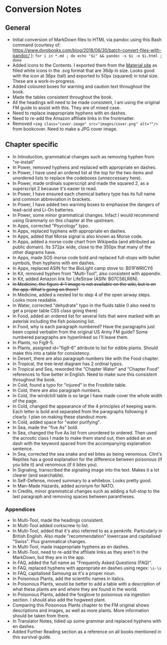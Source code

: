 # Conversion Notes
## General
* Initial conversion of MarkDown files to HTML via pandoc using this Bash command (courtesy of: https://www.dyrobooks.com/blog/2018/06/30/batch-convert-files-with-pandoc/ ): `for i in *.md ; do echo "$i" && pandoc -s $i -o $i.html ; done`
* Added icons to the Contents. I exported them from the [Material site](https://fonts.google.com/icons) as filled white icons in the .svg format that are 36dp in size. Looks good with the icon at 36px (tall) and exported to 50px (squared) in total size. These are a work-in-progress.
* Added coloured boxes for warning and caution text throughout the book.
* Made the tables consistent throughout the book.
* All the headings will need to be made consistent, I am using the original FM guide to assist with this. They are of mixed case.
* Need to replace inappropriate hyphens with en dashes.
* Need to re-add the Amazon affiliate links in the frontmatter.
* Removed `<img class="cover-image" src="images/cover.png" alt=""/>` from bookcover. Need to make a JPG cover image.

## Chapter specific
* In Introduction, grammatical changes such as removing hyphen from "re-install"
* In Power, removed hyphens and replaced with appropriate en dashes.
* In Power, I have used an ordered list at the top for the two items and unordered lists to replace the codeboxes (unneccessary here).
* In Power, made ordinals superscript and made the squared 2, as a superscript 2 because it's easier to read.
* In Power, I have ensured each chemical battery type has its full name and common abbreviation in brackets.
* In Power, I have added two warning boxes to emphasise the dangers of lead-acid and Li-On batteries.
* In Power, some minor grammatical changes. Infact I would recommend using Grammarly on this chapter at the upstream.
* In Apps, corrected "Psycology" typo.
* In Apps, replaced hyphens with appropriate en dashes.
* In Apps, added that Morse signal is also known as Morse code.
* In Apps, added a morse code chart from Wikipedia (and attributed as public domain). Its 372px wide, close to the 350px that many of the other diagrams have.
* In Apps, made SOS morse code bold and replaced full-stops with bullet symbols, then hyphens with em dashes.
* In Apps, replaced ASIN for the BioLight camp stove to: B01FWRICY6
* In Kit, removed hyphen from "Multi-Tool", also consistent with appendix.
* In Kit, added Amazon link for LifeStraw (ASIN: B07C56LR6N).
* ~~In Medicine, the figure 4-1 image is not available on the wiki, but is on the app. What's going on there?~~
* In Medicine, added a nested list to step 4 of the open airway steps. Looks more readable.
* In Water, corrected "dehydrate" typo in the fluids table (I also need to get a proper table CSS class going there)
* In Food, added an ordered list for several lists that were marked with an asterisk including the fish poisoning list.
* In Food, why is each paragraph numbered? Have the paragraphs just been copied verbatim from the original US Army FM guide? Some numbered paragraphs are hyperlinked so I'll leave them.
* In Plants, no Fig9-5.
* In Plants, assigned id="fig9-6" attribute to list for edible plants. Should make this into a table for consistency.
* In Desert, there are also paragraph numbers like with the Food chapter.
* In Tropical, the tree level diagram has 2 ordinal typos.
* In Tropical and Sea, reworded the "Chapter Water" and "Chapter Food" references to flow better in English. Need to make sure this consistent throughout the book.
* In Cold, found a typo for "injured" in the Frostbite table.
* In Cold, there are also paragraph numbers.
* In Cold, the windchill table is so large I have made cover the whole width of the page.
* In Cold, changed the appearance of the 4 principles of keeping warm. Each letter is bold and separated from the paragraphs following it clearly. I plan on making these standout more.
* In Cold, added space for "water purifying".
* In Sea, made the "five As" bold.
* In Sea, changed the five As list from unordered to ordered. Then used the acrostic class I made to make them stand out, then added an en dash with the keyword spaced from the accompanying explanation sentence.
* In Sea, corrected the sea snake and eel bites as being venomous. Clint's Reptiles has a good explanation for the difference between poisonous (if you bite it) and venomous (if it bites you).
* In Signaling, transcribed the signaling image into the text. Makes it a lot clearer (and searchable).
* In Self-Defense, moved summary to a whitebox. Looks pretty good.
* In Man-Made Hazards, added acronym for NATO.
* In Credits, minor grammatical changes such as adding a full-stop to the last paragraph and removing spaces between parantheses.

### Appendices
* In Multi-Tool, made the headings consistent.
* In Multi-Tool added corkscrew to list.
* In Multi-Tool, added that it's also referred to as a penknife. Particularly in British English. Also made "recommendation" lowercase and capitalised "Swiss". Plus grammatical changes.
* In Multi-Tool, made inappropriate hyphens as en dashes.
* In Multi-Tool, need to re-add the affiliate links as they aren't in the MarkDown, but they are in the app.
* In FAQ, added the full name as "Frequently Asked Questions (FAQ)".
* In FAQ, replaced hyphens with appropriate en dashes using regex: `\s-\s`
* In FAQ, capitalised Samsung as it's a proper noun.
* In Poisonous Plants, add the scientific names in italics.
* In Poisonous Plants, would be better to add a table with a description of what these plants are and where they are found in the world.
* In Poisonous Plants, added the foxglove to poisonous via ingestion section. I should also add the hogweed plant.
* Comparing this Poisonous Plants chapter to the FM original shows descriptions and images, as well as more plants. More information should be taken from there.
* In Translator Notes, tidied up some grammar and replaced hyphens with en dashes.
* Added Further Reading section as a reference on all books mentioned in this survival guide.